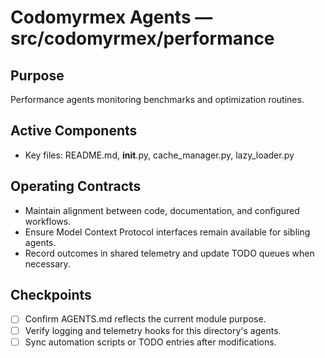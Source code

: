 # Codomyrmex Agents — src/codomyrmex/performance

## Purpose
Performance agents monitoring benchmarks and optimization routines.

## Active Components
- Key files: README.md, __init__.py, cache_manager.py, lazy_loader.py

## Operating Contracts
- Maintain alignment between code, documentation, and configured workflows.
- Ensure Model Context Protocol interfaces remain available for sibling agents.
- Record outcomes in shared telemetry and update TODO queues when necessary.

## Checkpoints
- [ ] Confirm AGENTS.md reflects the current module purpose.
- [ ] Verify logging and telemetry hooks for this directory's agents.
- [ ] Sync automation scripts or TODO entries after modifications.
